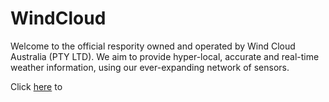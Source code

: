 # WindCloud
Welcome to the official respority owned and operated by Wind Cloud Australia (PTY LTD). We aim to provide hyper-local, accurate and real-time weather information, using our ever-expanding network of sensors.

Click [here](https://windcloud.com.au) to 
